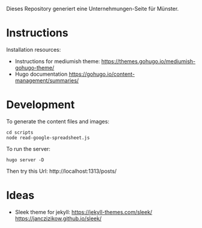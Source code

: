 
Dieses Repository generiert eine Unternehmungen-Seite für Münster.


# Instructions

Installation resources: 
* Instructions for mediumish theme: https://themes.gohugo.io/mediumish-gohugo-theme/
* Hugo documentation https://gohugo.io/content-management/summaries/

# Development

To generate the content files and images: 

    cd scripts
    node read-google-spreadsheet.js

To run the server: 

    hugo server -D

Then try this Url:  http://localhost:1313/posts/

# Ideas
* Sleek theme for jekyll: https://jekyll-themes.com/sleek/  https://janczizikow.github.io/sleek/